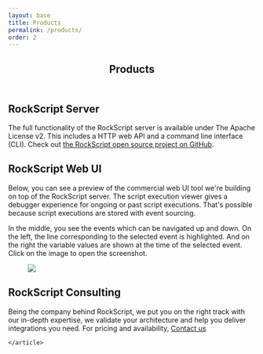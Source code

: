 ```yaml
---
layout: base
title: Products
permalink: /products/
order: 2
---
```



<main class="page-content" aria-label="Content">
  <div class="wrapper">
    <article class="post">

<header class="post-header">
  <h1 id="webui" class="post-title">Products</h1>
</header>
    
<h2>RockScript Server</h2>
<p>The full functionality of the RockScript server is available under 
The Apache License v2.  This includes a HTTP web API and a command
line interface  (CLI).
Check out <a href="https://github.com/rockscript/rockscript/wiki">the RockScript 
open source project on GitHub</a>.
</p>

<h2 id="webui">RockScript Web UI</h2>
<p>Below, you can see a preview of the commercial web UI tool we're building on top of the 
RockScript server. The script execution viewer gives a debugger experience for ongoing 
or past script executions.  That's possible because script executions are stored with 
event sourcing.
</p>
<p>In the middle, you see the events which can be navigated up and down.  On the left, the 
line corresponding to the selected event is highlighted. And on the right the variable values 
are shown at the time of the selected event.
Click on the image to open the screenshot.
</p>

<figure>
<a href="{{ site.baseurl }}/assets/screenshot.png">
  <div class="screenshot-border"><img class="screenshot" src="{{ site.baseurl }}/assets/screenshot.png" /></div>
</a>
</figure>

<h2>RockScript Consulting</h2>
<p>Being the company behind RockScript, we put you on the right track with our 
in-depth expertise, we validate your architecture and help you deliver integrations 
you need.  For pricing and availability, 
<a class="red-button" href="#" onclick="emailUs(this)">Contact us</a> 
</p>

    </article>
  </div>
</main>
